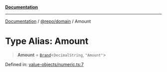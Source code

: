 [**Documentation**](../../../README.md)

***

[Documentation](../../../README.md) / [@repo/domain](../README.md) / Amount

# Type Alias: Amount

> **Amount** = [`Brand`](Brand.md)\<`DecimalString`, `"Amount"`\>

Defined in: [value-objects/numeric.ts:7](https://github.com/o3osatoshi/experiment/blob/5bd7d1b2e07e346ab8abb44ddf7730e7fe84cf4f/packages/domain/src/value-objects/numeric.ts#L7)
